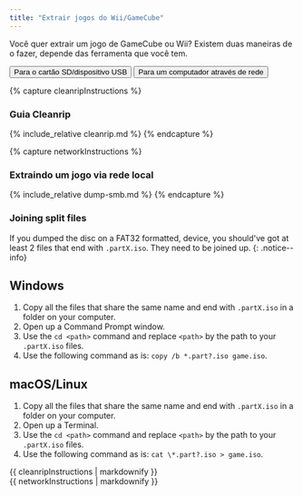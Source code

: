 ```yaml
---
title: "Extrair jogos do Wii/GameCube"
---
```


Você quer extrair um jogo de GameCube ou Wii? Existem duas maneiras de o fazer, depende das ferramenta que você tem.

<button class="tablinks btn btn--large btn--primary" id="defaultOpen" onclick="openTab(event, 'cleanrip')">Para o cartão SD/dispositivo USB</button>
<button class="tablinks btn btn--large btn--info" onclick="openTab(event, 'network')">Para um computador através de rede</button>

{% capture cleanripInstructions %}

### Guia Cleanrip

{% include_relative cleanrip.md %}
{% endcapture %}

{% capture networkInstructions %}

### Extraindo um jogo via rede local

{% include_relative dump-smb.md %}
{% endcapture %}

### Joining split files

If you dumped the disc on a FAT32 formatted, device, you should've got at least 2 files that end with `.partX.iso`. They need to be joined up.
{: .notice--info}

## Windows

1. Copy all the files that share the same name and end with `.partX.iso` in a folder on your computer.
1. Open up a Command Prompt window.
1. Use the `cd <path>` command and replace `<path>` by the path to your `.partX.iso` files.
1. Use the following command as is: `copy /b *.part?.iso game.iso`.

## macOS/Linux

1.  Copy all the files that share the same name and end with `.partX.iso` in a folder on your computer.
1.  Open up a Terminal.
1.  Use the `cd <path>` command and replace `<path>` by the path to your `.partX.iso` files.
1.  Use the following command as is: `cat \*.part?.iso > game.iso`.

<div id="cleanrip" class="blanktabcontent">{{ cleanripInstructions | markdownify }}</div>
<div id="network" class="blanktabcontent">{{ networkInstructions | markdownify }}</div>

<script>
    let tabcontent = document.getElementsByClassName("blanktabcontent");
    let tablinks = document.getElementsByClassName("tablinks");

    function openTab(evt, tabName) {
        let element;

        for (element of tabcontent) {
            element.style.display = "none";
        }

        for (element of tablinks) {
            element.className = element.className.replace("btn--primary", "btn--info");
            if (!element.className.includes('btn--info'))
                element.className += " btn--info";
        }

        document.getElementById(tabName).style.display = "block";
        evt.currentTarget.className = evt.currentTarget.className.replace("btn--info", "btn--primary");
    }

    // Get the element with id="defaultOpen" and click on it
    document.getElementById("defaultOpen").click();
</script>
